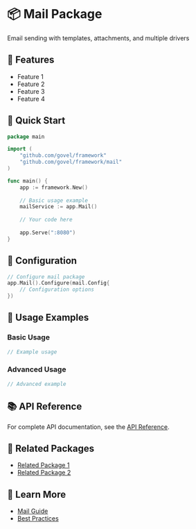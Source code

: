 # 📦 Mail Package

Email sending with templates, attachments, and multiple drivers

## 🌟 Features

- Feature 1
- Feature 2
- Feature 3
- Feature 4

## 🚀 Quick Start

```go
package main

import (
    "github.com/govel/framework"
    "github.com/govel/framework/mail"
)

func main() {
    app := framework.New()
    
    // Basic usage example
    mailService := app.Mail()
    
    // Your code here
    
    app.Serve(":8080")
}
```

## 📖 Configuration

```go
// Configure mail package
app.Mail().Configure(mail.Config{
    // Configuration options
})
```

## 🔧 Usage Examples

### Basic Usage

```go
// Example usage
```

### Advanced Usage

```go
// Advanced example
```

## 📚 API Reference

For complete API documentation, see the [API Reference](../../api-reference/mail.md).

## 🔗 Related Packages

- [Related Package 1](../package1/README.md)
- [Related Package 2](../package2/README.md)

## 📖 Learn More

- [Mail Guide](guide.md)
- [Best Practices](best-practices.md)
